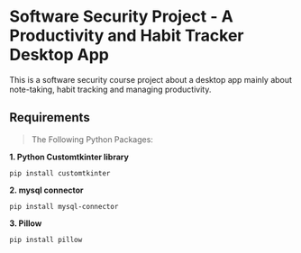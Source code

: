 # Software Security Project - A Productivity and Habit Tracker Desktop App

This is a software security course project about a desktop app mainly about note-taking, habit tracking and managing productivity.

## Requirements

> The Following Python Packages:

**1. Python Customtkinter library**

```pip install customtkinter```

**2. mysql connector**

```pip install mysql-connector```

**3. Pillow**

```pip install pillow```

